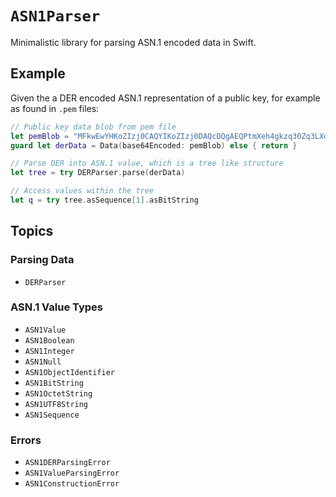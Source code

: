 # ``ASN1Parser``

Minimalistic library for parsing ASN.1 encoded data in Swift.

## Example

Given the a DER encoded ASN.1 representation of a public key, for example as found in `.pem` files:

```swift
// Public key data blob from pem file
let pemBlob = "MFkwEwYHKoZIzj0CAQYIKoZIzj0DAQcDQgAEQPtmXeh4gkzq30Zq3LXdgcl39fgCOBRZExhNWgZTSv5NTvbRoZNx28Ln/+Wtkfc42nWdunurluAeMPr0BrnLtA=="
guard let derData = Data(base64Encoded: pemBlob) else { return }

// Parse DER into ASN.1 value, which is a tree like structure
let tree = try DERParser.parse(derData)

// Access values within the tree
let q = try tree.asSequence[1].asBitString
```

## Topics

### Parsing Data

- ``DERParser``

### ASN.1 Value Types

- ``ASN1Value``
- ``ASN1Boolean``
- ``ASN1Integer``
- ``ASN1Null``
- ``ASN1ObjectIdentifier``
- ``ASN1BitString``
- ``ASN1OctetString``
- ``ASN1UTF8String``
- ``ASN1Sequence``

### Errors

- ``ASN1DERParsingError``
- ``ASN1ValueParsingError``
- ``ASN1ConstructionError``
